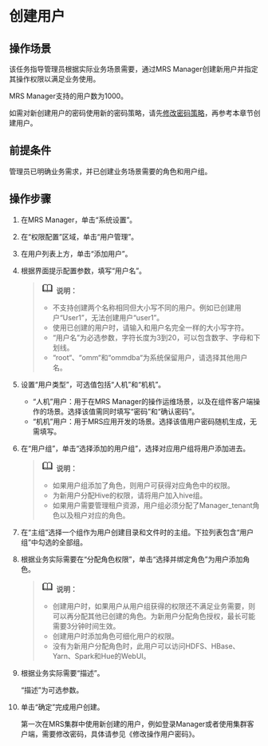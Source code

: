# 创建用户<a name="mrs_01_0422"></a>

## 操作场景<a name="zh-cn_topic_0139052701_zh-cn_topic_0050661069_zh-cn_topic_0043021166_section5004465915921"></a>

该任务指导管理员根据实际业务场景需要，通过MRS Manager创建新用户并指定其操作权限以满足业务使用。

MRS Manager支持的用户数为1000。

如需对新创建用户的密码使用新的密码策略，请先[修改密码策略](修改密码策略-68.md)，再参考本章节创建用户。

## 前提条件<a name="zh-cn_topic_0139052701_zh-cn_topic_0050661069_zh-cn_topic_0043021166_section34177009151053"></a>

管理员已明确业务需求，并已创建业务场景需要的角色和用户组。

## 操作步骤<a name="zh-cn_topic_0139052701_zh-cn_topic_0050661069_zh-cn_topic_0043021166_section7237836151053"></a>

1.  在MRS Manager，单击“系统设置”。
2.  在“权限配置”区域，单击“用户管理”。
3.  在用户列表上方，单击“添加用户”。
4.  根据界面提示配置参数，填写“用户名”。

    >![](public_sys-resources/icon-note.gif) **说明：** 
    >-   不支持创建两个名称相同但大小写不同的用户。例如已创建用户“User1”，无法创建用户“user1”。
    >-   使用已创建的用户时，请输入和用户名完全一样的大小写字符。
    >-   “用户名”为必选参数，字符长度为3到20，可以包含数字、字母和下划线。
    >-   “root“、“omm“和“ommdba“为系统保留用户，请选择其他用户名。

5.  设置“用户类型”，可选值包括“人机”和“机机”。
    -   “人机”用户：用于在MRS Manager的操作运维场景，以及在组件客户端操作的场景。选择该值需同时填写“密码”和“确认密码”。
    -   “机机”用户：用于MRS应用开发的场景。选择该值用户密码随机生成，无需填写。

6.  在“用户组”，单击“选择添加的用户组”，选择对应用户组将用户添加进去。

    >![](public_sys-resources/icon-note.gif) **说明：** 
    >-   如果用户组添加了角色，则用户可获得对应角色中的权限。
    >-   为新用户分配Hive的权限，请将用户加入hive组。
    >-   如果用户需要管理租户资源，用户组必须分配了Manager\_tenant角色以及租户对应的角色。

7.  在“主组”选择一个组作为用户创建目录和文件时的主组。下拉列表包含“用户组”中勾选的全部组。
8.  根据业务实际需要在“分配角色权限”，单击“选择并绑定角色”为用户添加角色。

    >![](public_sys-resources/icon-note.gif) **说明：** 
    >-   创建用户时，如果用户从用户组获得的权限还不满足业务需要，则可以再分配其他已创建的角色。为新用户分配角色授权，最长可能需要3分钟时间生效。
    >-   创建用户时添加角色可细化用户的权限。
    >-   没有为新用户分配角色时，此用户可以访问HDFS、HBase、Yarn、Spark和Hue的WebUI。

9.  根据业务实际需要“描述”。

    “描述”为可选参数。

10. 单击“确定”完成用户创建。

    第一次在MRS集群中使用新创建的用户，例如登录Manager或者使用集群客户端，需要修改密码，具体请参见《修改操作用户密码》。


